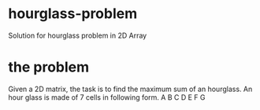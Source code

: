 # hourglass-problem
Solution for hourglass problem in 2D Array

# the problem
Given a 2D matrix, the task is to find the maximum sum of an hourglass.
An hour glass is made of 7 cells
in following form.
    A B C
      D
    E F G

